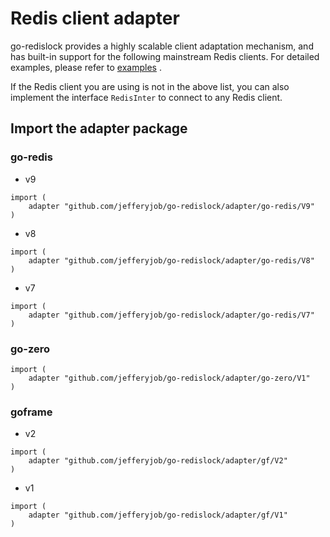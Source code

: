 # Redis client adapter
go-redislock provides a highly scalable client adaptation mechanism, and has built-in support for the following mainstream Redis clients. For detailed examples, please refer to [examples](../examples/adapter) .

If the Redis client you are using is not in the above list, you can also implement the interface `RedisInter` to connect to any Redis client.

## Import the adapter package
### go-redis
- v9
```
import (
	adapter "github.com/jefferyjob/go-redislock/adapter/go-redis/V9"
)
```

- v8
```
import (
	adapter "github.com/jefferyjob/go-redislock/adapter/go-redis/V8"
)
```

- v7
```
import (
	adapter "github.com/jefferyjob/go-redislock/adapter/go-redis/V7"
)
```

### go-zero
```
import (
	adapter "github.com/jefferyjob/go-redislock/adapter/go-zero/V1"
)
```

### goframe
- v2
```
import (
	adapter "github.com/jefferyjob/go-redislock/adapter/gf/V2"
)
```

- v1
```
import (
	adapter "github.com/jefferyjob/go-redislock/adapter/gf/V1"
)
```